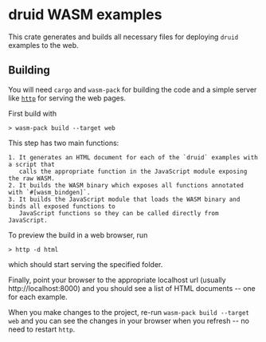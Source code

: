 # druid WASM examples

This crate generates and builds all necessary files for deploying `druid` examples to the web.

## Building

You will need `cargo` and `wasm-pack` for building the code and a simple
server like [`http`](https://crates.io/crates/https) for serving the web pages.

First build with

```
> wasm-pack build --target web
```

This step has two main functions:

    1. It generates an HTML document for each of the `druid` examples with a script that
       calls the appropriate function in the JavaScript module exposing the raw WASM.
    2. It builds the WASM binary which exposes all functions annotated with `#[wasm_bindgen]`.
    3. It builds the JavaScript module that loads the WASM binary and binds all exposed functions to
       JavaScript functions so they can be called directly from JavaScript.

To preview the build in a web browser, run

```
> http -d html
```

which should start serving the specified folder.

Finally, point your browser to the appropriate localhost url (usually http://localhost:8000) and you
should see a list of HTML documents -- one for each example.

When you make changes to the project, re-run `wasm-pack build --target web` and you can see the changes in your browser when you refresh -- no need to restart `http`.
